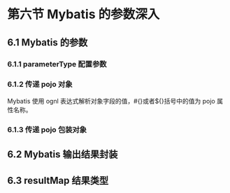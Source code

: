 # 第六节 Mybatis 的参数深入

## 6.1 Mybatis 的参数

### 6.1.1 parameterType 配置参数


### 6.1.2 传递 pojo 对象

Mybatis 使用 ognl 表达式解析对象字段的值，#{}或者${}括号中的值为 pojo 属性名称。


### 6.1.3 传递 pojo 包装对象


## 6.2 Mybatis 输出结果封装



## 6.3 resultMap 结果类型